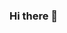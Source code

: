 ### Hi there 👋

<!--
**miguelwy/miguelwy** is a ✨ _special_ ✨ repository because its `README.md` (this file) appears on your GitHub profile.

- 🔭 Fullstack Software Engineer
- 🌱 Currently learning Data Science and Machine Learning!
- 👯 I’m looking to collaborate on Data Science projects!
- 📫 How to reach me: wychovaniec.miguel@gmail.com | +55 11 996993103
